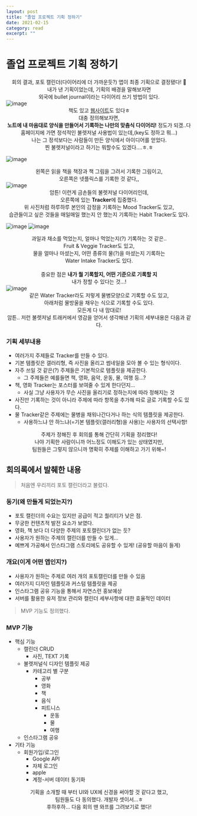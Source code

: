 ```yaml
---
layout: post
title: "졸업 프로젝트 기획 정하기" 
date: 2021-02-15
category: read 
excerpt: ""
---
```


# 졸업 프로젝트 기획 정하기

<center>회의 결과, 포토 캘린더(다이어리에 더 가까운듯?) 앱이 최종 기획으로  결정됐다! 🎉</center>

<center>내가 낸 기획이었는데, 기획의 배경을 말해보자면<br>
외국에 bullet journal이라는 다이어리 쓰기 방법이 있다.</center>

<img src="https://user-images.githubusercontent.com/28949235/111862145-b3d34800-8996-11eb-92e2-253c016725de.png" alt="image" style="margin-left: auto; margin-right: auto; display: block;" />

<center>책도 있고 <a href="https://bulletjournal.com/">웹사이트</a>도 있다ㅎ</center>

<center>대충 정의해보자면, <br>
<b>노트에 내 마음대로 양식을 만들어서 기록하는 나만의 맞춤식 다이어리!</b> 정도가 되겠..다
</center>

<center>홈페이지에 가면 정석적인 불렛저널 사용법이 있는데,(key도 정하고 뭐...) <br>
  나는 그 정석보다는 사람들이 만든 양식에서 아이디어를 얻었다. <br>
  찐 불렛저널이라고 하기는 뭐할수도 있겠다....ㅎ.ㅎ
</center>

![image](https://user-images.githubusercontent.com/28949235/111862290-be421180-8997-11eb-8dd6-e51a6084248a.png)

<center>왼쪽은 읽을 책을 책장과 책 그림을 그려서 기록한 그림이고,<br>
  오른쪽은 넷플릭스를 기록한 것 같다,,
</center>

<img src="https://user-images.githubusercontent.com/28949235/111862379-5d670900-8998-11eb-9a84-5384a0c51a2b.png" alt="image" style="margin-left: auto; margin-right: auto; display: block;" />

<center>암튼! 이런게 금손들의 불렛저널 다이어리인데, <br> 오른쪽에 있는 <b>Tracker</b>에 집중했다. <br> 위 사진처럼 하루하루 본인의 감정을 기록하는 Mood Tracker도 있고, <br> 습관들이고 싶은 것들을 매일매일 했는지 안 했는지 기록하는 Habit Tracker도 있다.</center>

![image](https://user-images.githubusercontent.com/28949235/111862498-0dd50d00-8999-11eb-8037-e36d2065d455.png)
![image](https://user-images.githubusercontent.com/28949235/111862508-175e7500-8999-11eb-8b37-217fa6cbf2b4.png)

<center>과일과 채소를 먹었는지, 얼마나 먹었는지(?) 기록하는 것 같은..<br>
  Fruit & Veggie Tracker도 있고,<br>
  물을 얼마나 마셨는지, 어떤 종류의 물(?)을 마셨는지 기록하는 <br>
  Water Intake Tracker도 있다.<br><br>
  중요한 점은 <b>내가 뭘 기록할지, 어떤 기준으로 기록할 지</b><br>
  내가 정할 수 있다는 것...!
</center>

<img src="https://user-images.githubusercontent.com/28949235/111862639-e6327480-8999-11eb-8ced-5912c0de64fc.png" alt="image" style="margin-left: auto; margin-right: auto; display: block;" />

<center>같은 Water Tracker라도 저렇게 물병모양으로 기록할 수도 있고,<br>아래처럼 물방울을 채우는 식으로 기록할 수도 있다.<br>모든게 다 내 맘대로! </center>

<center>암튼.. 저런 불렛저널 트래커에서 영감을 얻어서 생각해낸 기획의 세부내용은 다음과 같다.</center>

### 기획 세부내용

* 여러가지 주제들로 Tracker를 만들 수 있다.
* 기본 템플릿은 갤러리형, 즉 사진을 올리고 썸네일을 모아 볼 수 있는 형식이다.
* 자주 쓰일 것 같은(?) 주제들은 기본적으로 템플릿을 제공한다.
  * 그 주제들은 예를들면 책, 영화, 음악, 운동, 물, 여행 등...?
* 책, 영화 Tracker는 포스터를 보여줄 수 있게 한다던지...  
  * 사실 그냥 사용자가 무슨 사진을 올리기로 정하는지에 따라 정해지는 것
* 사진만 기록하는 것이 아니라 주제에 따라 항목을 추가해 따로 글로 기록할 수도 있다.
* 물 Tracker같은 주제에는 물병을 채워나간다거나 하는 식의 템플릿을 제공한다.
  * 사용하느냐 안 하느냐(=기본 템플릿(갤러리형)을 사용)는 사용자의 선택사항!



<center>주제가 정해진 후 회의를 통해 간단히 기획을 정리했다!<br>나야 기획한 사람이니까 어느정도 이해도가 있는 상태였지만,<br>팀원들은 그렇지 않으니까 명확히 주제를 이해하고 가기 위해~!<br></center>

## 회의록에서 발췌한 내용

> 처음엔 우리끼리 포토 캘린더라고 불렀다.

### 동기(왜 만들게 되었는지?)

- 포토 캘린더의 수요는 있지만 공급이 적고 퀄리티가 낮은 점.
- 무궁한 컨텐츠적 발전 요소가 보였다.
- 영화, 책 보다 더 다양한 주제의 포토캘린더가 없는 듯?
- 사용자가 원하는 주제의 캘린더를 만들 수 있게...
- 예쁘게 가공해서 인스타그램 스토리에도 공유할 수 있게! (공유할 마음이 들게)

### 개요(이게 어떤 앱인지?)

* 사용자가 원하는 주제로 여러 개의 포토캘린더를 만들 수 있음
* 여러가지 디자인 템플릿과 커스텀 템플릿을 제공
* 인스타그램 공유 기능을 통해서 자연스런 홍보예상
* 서버를 활용한 유저 정보 관리와 캘린더 세부사항에 대한 효율적인 데이터



> MVP 기능도 정의했다.

### MVP 기능

- 핵심 기능
  - 캘린더 CRUD
    - 사진, TEXT 기록
  - 불렛저널식 디자인 템플릿 제공
    - 카테고리 별 구분
      - 공부
      - 영화
      - 책
      - 음식
      - 피트니스
        - 운동
        - 물
        - 여행
  - 인스타그램 공유
- 기타 기능
  - 회원가입/로그인
    - Google API
    - 자체 로그인
    - apple
    - 계정-서버 데이터 동기화



<center>기획을 소개할 때 부터 UI와 UX에 신경을 써야할 것 같다고 했고,<br>팀원들도 다 동의했다. 개발자 셋이서...ㅎ<br>후하후하... 다음 회의 땐 와프를 그려보기로 했다!</center>

